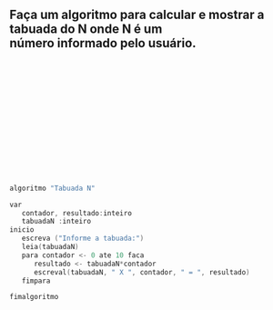 <h2>
Faça um algoritmo para calcular e mostrar a tabuada do N onde N é um <br/>
número informado pelo usuário.
</h2>

<br/>
<br/>
<br/>
<br/>
<br/>
<br/>
<br/>
<br/>
<br/>
<br/>
<br/>
<br/>

```C
algoritmo "Tabuada N"

var
   contador, resultado:inteiro
   tabuadaN :inteiro
inicio
   escreva ("Informe a tabuada:")
   leia(tabuadaN)
   para contador <- 0 ate 10 faca
      resultado <- tabuadaN*contador
      escreval(tabuadaN, " X ", contador, " = ", resultado)
   fimpara

fimalgoritmo
```

